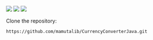 ![](https://img.shields.io/github/license/mamutalib/CurrencyConverterJava?style=plastic) ![](https://img.shields.io/github/checks-status/mamutalib/CurrencyConverterJava/main?style=plastic) ![](https://img.shields.io/github/repo-size/mamutalib/CurrencyConverterJava?style=plastic)


Clone the repository: 
```
https://github.com/mamutalib/CurrencyConverterJava.git
```